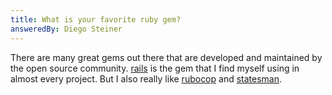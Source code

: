 ```yaml
---
title: What is your favorite ruby gem?
answeredBy: Diego Steiner
---
```


There are many great gems out there that are developed and maintained by the open source community. [rails](https://github.com/rails/rails) is the gem that I find myself using in almost every project. But I also really like [rubocop](https://github.com/rubocop/rubocop) and [statesman](https://github.com/gocardless/statesman).
